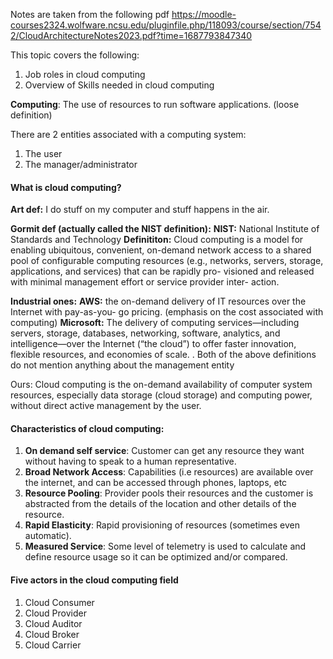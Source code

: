 Notes are taken from the following pdf https://moodle-courses2324.wolfware.ncsu.edu/pluginfile.php/118093/course/section/7542/CloudArchitectureNotes2023.pdf?time=1687793847340

This topic covers the following:
1. Job roles in cloud computing
2. Overview of Skills needed in cloud computing

**Computing**: The use of resources to run software applications. (loose definition)

There are 2 entities associated with a computing system:
1. The user
2. The manager/administrator


#### What is cloud computing?

**Art def:** 
	I do stuff on my computer and stuff happens in the air.

**Gormit def (actually called the NIST definition):** 
	**NIST:** National Institute of Standards and Technology
	**Definititon:** 
		Cloud computing is a model for enabling ubiquitous, convenient, on-demand network access to a shared pool of configurable computing resources (e.g., networks, servers, storage, applications, and services) that can be rapidly pro- visioned and released with minimal management effort or service provider inter- action.

**Industrial ones:**
	**AWS:** the on-demand delivery of IT resources over the Internet with pay-as-you- go pricing. (emphasis on the cost associated with computing)
	**Microsoft:** The delivery of computing services—including servers, storage, databases, networking, software, analytics, and intelligence—over the Internet (“the cloud”) to offer faster innovation, flexible resources, and economies of scale.
	.
	Both of the above definitions do not mention anything about the management entity
	
Ours:
	Cloud computing is the on-demand availability of computer system resources, especially data storage (cloud storage) and computing power, without direct active management by the user.



#### Characteristics of cloud computing:
1. **On demand self service**: Customer can get any resource they want without having to speak to a human representative.
2. **Broad Network Access**: Capabilities (i.e resources) are available over the internet, and can be accessed through phones, laptops, etc
3. **Resource Pooling**: Provider pools their resources and the customer is abstracted from the details of the location and other details of the resource.
4. **Rapid Elasticity**: Rapid provisioning of resources (sometimes even automatic).
5. **Measured Service**: Some level of telemetry is used to calculate and define resource usage so it can be optimized and/or compared.


#### Five actors in the cloud computing field

1. Cloud Consumer
2. Cloud Provider
3. Cloud Auditor
4. Cloud Broker
5. Cloud Carrier